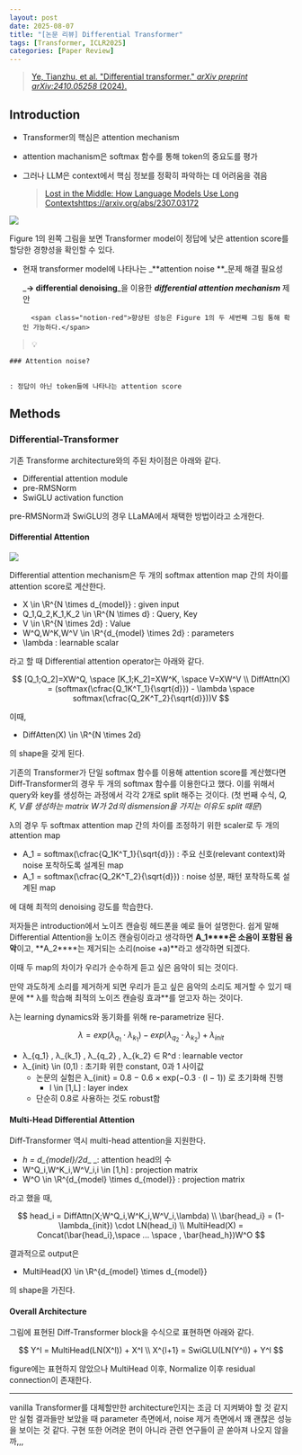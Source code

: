 ```yaml
---
layout: post
date: 2025-08-07
title: "[논문 리뷰] Differential Transformer"
tags: [Transformer, ICLR2025]
categories: [Paper Review]
---
```


> [Ye, Tianzhu, et al. "Differential transformer." ](https://arxiv.org/abs/2410.05258)[_arXiv preprint arXiv:2410.05258_](https://arxiv.org/abs/2410.05258)[ (2024).](https://arxiv.org/abs/2410.05258)



## Introduction

- Transformer의 핵심은 attention mechanism
- attention machanism은 softmax 함수를 통해 token의 중요도를 평가
- 그러나 LLM은 context에서 핵심 정보를 정확히 파악하는 데 어려움을 겪음

	> [Lost in the Middle: How Language Models Use Long Contextshttps://arxiv.org/abs/2307.03172](https://arxiv.org/abs/2307.03172)


![](https://prod-files-secure.s3.us-west-2.amazonaws.com/542b861c-36a8-4051-84e5-8804b6728dba/9083ea56-691a-4752-ae26-47f403431ac8/image.png?X-Amz-Algorithm=AWS4-HMAC-SHA256&X-Amz-Content-Sha256=UNSIGNED-PAYLOAD&X-Amz-Credential=ASIAZI2LB46676LBDGVR%2F20251001%2Fus-west-2%2Fs3%2Faws4_request&X-Amz-Date=20251001T132133Z&X-Amz-Expires=3600&X-Amz-Security-Token=IQoJb3JpZ2luX2VjEH0aCXVzLXdlc3QtMiJHMEUCIGdPSESO56lBkcJmR%2FVnYb3bXN8oY8Kc51K5ohhshCB3AiEA2qgC3h0xLifgFNHaCriu9h1pMxW1%2F7XnKMm76kfzQXkq%2FwMIFhAAGgw2Mzc0MjMxODM4MDUiDEqNd2hPYs5oUb7dRyrcAyA%2BfgUbsX2vGZkwscCDc6FkPzsuuD1k1wzE808ZCGNlgKewOPaMFNIgJ8aDxK2cB9G2W4UI%2B38JvILOmg9CvDh6zImPhuJ1c%2BUSZXS%2FugL%2Bf0ofvi9Tnp%2FMC4S9nMEfx%2B3UElqykDVfXmzQvaU5teiMa1rJLezIFGP%2BVfb4zPC7ZkXTOAzXpHf2WRbzprshf4rdq4ykfQt6QDUbW2udchOuAN9RUe1xUOrXSYwkJhNwaqfVWCLWE4CWEVsTRn7Iz8FLK2SipFcqSnh%2BkzQZZwLEH%2FHTIOtvjifTtgqPG9ovk0L9WoqeTQOY4CGQ07T%2BlYOx5QHvXCzGLHdXIitTZz5Nez0NytZKG3poeck4BOsCewypUOp3HlcNFyxa37otam6weaRIq4PyGUQ97bxqlMP5JfFNs8AY6IJlyMHfllPKirJSCI7YZU8c%2B6LaXbb0FseGvb3qxPITq%2BP9hoi3UzTxTFmXZ%2BXrtHLz7C0XCIBYr%2FVXdAOUPY%2BxDpaO%2BPcNuCz6FAd%2F6GxRcp07JgpFeEb205CBYQmTDsaL1JPncKq3GzCqDn1e3fwDk4VdzWDutuN5cA7eRmOkR6c5ovNz6TRAWJG4BlpPsHbD39%2Fi3Mdq15mDGV%2B6AEMgIklxMKq99MYGOqUBJe5ctfMcyNvUijNooBMLo652nEOnJljv0CDblEPXCUwLeuC6EavyiHmoODMatRBdvUe67YFYI9QTv8xx5Wz%2FDN5mYd1z1m2toJuhfnq8M%2BYWHqa0u3vXF6ZvFA%2BeyAqnpX2Wmw1il9x%2BSRB7j65zFEsRwQys%2B2yTy4P0KSTpcxKCat%2Bv7cCv%2BF951fKLbQ5nNlXMIj0WmuwneanSJFu7OP%2BY3ru%2F&X-Amz-Signature=d10d13b046a79ea9bee0bae6eb04085e87c59155bd8b9fdce062a4ea1789212b&X-Amz-SignedHeaders=host&x-amz-checksum-mode=ENABLED&x-id=GetObject)


Figure 1의 왼쪽 그림을 보면 Transformer model이 정답에 낮은 attention score를 할당한 경향성을 확인할 수 있다.

- 현재 transformer model에 나타나는 _**attention noise **_문제 해결 필요성

	_**→ differential denoising**_을 이용한 _**differential attention mechanism**_ 제안


		<span class="notion-red">향상된 성능은 Figure 1의 두 세번째 그림 통해 확인 가능하다.</span>


> 💡 


	### Attention noise?


	: 정답이 아닌 token들에 나타나는 attention score



## Methods



### Differential-Transformer


기존 Transforme architecture와의 주된 차이점은 아래와 같다.

- Differential attention module
- pre-RMSNorm
- SwiGLU activation function

pre-RMSNorm과 SwiGLU의 경우 LLaMA에서 채택한 방법이라고 소개한다.



#### Differential Attention


![](https://prod-files-secure.s3.us-west-2.amazonaws.com/542b861c-36a8-4051-84e5-8804b6728dba/116d70b2-1963-4810-9167-f4c7d8a06e8f/image.png?X-Amz-Algorithm=AWS4-HMAC-SHA256&X-Amz-Content-Sha256=UNSIGNED-PAYLOAD&X-Amz-Credential=ASIAZI2LB46676LBDGVR%2F20251001%2Fus-west-2%2Fs3%2Faws4_request&X-Amz-Date=20251001T132133Z&X-Amz-Expires=3600&X-Amz-Security-Token=IQoJb3JpZ2luX2VjEH0aCXVzLXdlc3QtMiJHMEUCIGdPSESO56lBkcJmR%2FVnYb3bXN8oY8Kc51K5ohhshCB3AiEA2qgC3h0xLifgFNHaCriu9h1pMxW1%2F7XnKMm76kfzQXkq%2FwMIFhAAGgw2Mzc0MjMxODM4MDUiDEqNd2hPYs5oUb7dRyrcAyA%2BfgUbsX2vGZkwscCDc6FkPzsuuD1k1wzE808ZCGNlgKewOPaMFNIgJ8aDxK2cB9G2W4UI%2B38JvILOmg9CvDh6zImPhuJ1c%2BUSZXS%2FugL%2Bf0ofvi9Tnp%2FMC4S9nMEfx%2B3UElqykDVfXmzQvaU5teiMa1rJLezIFGP%2BVfb4zPC7ZkXTOAzXpHf2WRbzprshf4rdq4ykfQt6QDUbW2udchOuAN9RUe1xUOrXSYwkJhNwaqfVWCLWE4CWEVsTRn7Iz8FLK2SipFcqSnh%2BkzQZZwLEH%2FHTIOtvjifTtgqPG9ovk0L9WoqeTQOY4CGQ07T%2BlYOx5QHvXCzGLHdXIitTZz5Nez0NytZKG3poeck4BOsCewypUOp3HlcNFyxa37otam6weaRIq4PyGUQ97bxqlMP5JfFNs8AY6IJlyMHfllPKirJSCI7YZU8c%2B6LaXbb0FseGvb3qxPITq%2BP9hoi3UzTxTFmXZ%2BXrtHLz7C0XCIBYr%2FVXdAOUPY%2BxDpaO%2BPcNuCz6FAd%2F6GxRcp07JgpFeEb205CBYQmTDsaL1JPncKq3GzCqDn1e3fwDk4VdzWDutuN5cA7eRmOkR6c5ovNz6TRAWJG4BlpPsHbD39%2Fi3Mdq15mDGV%2B6AEMgIklxMKq99MYGOqUBJe5ctfMcyNvUijNooBMLo652nEOnJljv0CDblEPXCUwLeuC6EavyiHmoODMatRBdvUe67YFYI9QTv8xx5Wz%2FDN5mYd1z1m2toJuhfnq8M%2BYWHqa0u3vXF6ZvFA%2BeyAqnpX2Wmw1il9x%2BSRB7j65zFEsRwQys%2B2yTy4P0KSTpcxKCat%2Bv7cCv%2BF951fKLbQ5nNlXMIj0WmuwneanSJFu7OP%2BY3ru%2F&X-Amz-Signature=0dd5c6bce01b69c2305bc9562d97946010e99939b068a1712b4372074f750b96&X-Amz-SignedHeaders=host&x-amz-checksum-mode=ENABLED&x-id=GetObject)


Differential attention mechanism은 두 개의 softmax attention map 간의 차이를 attention score로 계산한다.

- X \in \R^{N \times d\_{model}} : given input
- Q\_1,Q\_2,K\_1,K\_2 \in \R^{N \times d} : Query, Key
- V \in \R^{N \times 2d} : Value
- W^Q,W^K,W^V \in \R^{d\_{model} \times 2d} : parameters
- \lambda : learnable scalar

라고 할 때 Differential attention operator는 아래와 같다.


$$
[Q_1;Q_2]=XW^Q, \space [K_1;K_2]=XW^K, \space V=XW^V \\
DiffAttn(X) = (softmax(\cfrac{Q_1K^T_1}{\sqrt{d}}) - \lambda \space softmax(\cfrac{Q_2K^T_2}{\sqrt{d}}))V
$$


이때,

- DiffAtten(X) \in \R^{N \times 2d}

의 shape을 갖게 된다.


기존의 Transformer가 단일 softmax 함수를 이용해 attention score를 계산했다면 Diff-Transformer의 경우 두 개의 softmax 함수를 이용한다고 했다. 이를 위해서 query와 key를 생성하는 과정에서 각각 2개로 split 해주는 것이다. <span class="notion-red">(첫 번째 수식, </span><span class="notion-red">_Q, K, V를 생성하는 matrix W가 2d의 dismension을 가지는 이유도 split 때문_</span><span class="notion-red">)</span>


 λ의 경우 두 softmax attention map 간의 차이를 조정하기 위한 scaler로 두 개의 attention map

- A\_1 = softmax(\cfrac{Q\_1K^T\_1}{\sqrt{d}}) : 주요 신호(relevant context)와 noise 포착하도록 설계된 map
- A\_1 = softmax(\cfrac{Q\_2K^T\_2}{\sqrt{d}}) : noise 성분, 패턴 포착하도록 설계된 map 

에 대해 최적의 denoising 강도를 학습한다.


저자들은 introduction에서 노이즈 캔슬링 헤드폰을 예로 들어 설명한다. 쉽게 말해 Differential Attention을 노이즈 캔슬링이라고 생각하면 **A\_1****은 소음이 포함된 음악**이고, **A\_2****는 제거되는 소리(noise +a)**라고 생각하면 되겠다. 


이때 두 map의 차이가 우리가 순수하게 듣고 싶은 음악이 되는 것이다. 


만약 과도하게 소리를 제거하게 되면 우리가 듣고 싶은 음악의 소리도 제거할 수 있기 때문에 ** λ를 학습해 최적의 노이즈 캔슬링 효과**를 얻고자 하는 것이다.


λ는 learning dynamics와 동기화를 위해 re-parametrize 된다.


$$
\lambda = exp(\lambda_{q_1} \cdot \lambda_{k_1}) - exp(\lambda_{q_2} \cdot \lambda_{k_2}) + \lambda_{init}
$$

- λ\_{q\_1} , λ\_{k\_1} , λ\_{q\_2} , λ\_{k\_2} ∈ R^d : learnable vector
- λ\_{init} \in (0,1) : 초기화 위한 constant, 0과 1 사이값
	- 논문의 실험은 λ\_{init} = 0.8 − 0.6 × exp(−0.3 · (l − 1)) 로 초기화해 진행
		- l \in [1,L] : layer index
	- 단순히 0.8로 사용하는 것도 robust함


#### **Multi-Head Differential Attention**


Diff-Transformer 역시 multi-head attention을 지원한다.

- _h = d\_{model}/2d__ _: attention head의 수
- W^Q\_i,W^K\_i,W^V\_i,i \in [1,h] : projection matrix
- W^O \in \R^{d\_{model} \times d\_{model}} : projection matrix

라고 했을 때,


$$
head_i = DiffAttn(X;W^Q_i,W^K_i,W^V_i,\lambda) \\
\bar{head_i} = (1-\lambda_{init}) \cdot LN(head_i) \\
MultiHead(X) = Concat(\bar{head_i},\space ... \space , \bar{head_h})W^O
$$


결과적으로 output은

- MultiHead(X) \in \R^{d\_{model} \times d\_{model}}

의 shape을 가진다.



#### Overall Architecture


그림에 표현된 Diff-Transformer block을 수식으로 표현하면 아래와 같다.


$$
Y^l = MultiHead(LN(X^l)) + X^l \\
X^{l+1} = SwiGLU(LN(Y^l)) + Y^l
$$


figure에는 표현하지 않았으나 MultiHead 이후, Normalize 이후 residual connection이 존재한다.


---


vanilla Transformer를 대체할만한 architecture인지는 조금 더 지켜봐야 할 것 같지만 실험 결과들만 보았을 때 parameter 측면에서, noise 제거 측면에서 꽤 괜찮은 성능을 보이는 것 같다. 구현 또한 어려운 편이 아니라 관련 연구들이 곧 쏟아져 나오지 않을까,,,

